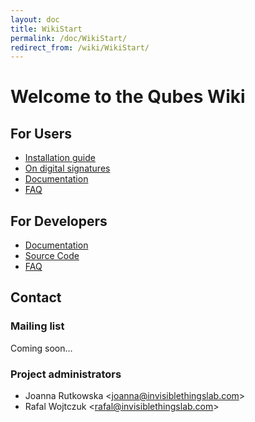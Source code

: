```yaml
---
layout: doc
title: WikiStart
permalink: /doc/WikiStart/
redirect_from: /wiki/WikiStart/
---
```


Welcome to the Qubes Wiki
=========================

For Users
---------

-   [Installation guide](/doc/InstallationGuide)
-   [On digital signatures](/doc/VerifyingSignatures)
-   [Documentation](/doc/UserDoc)
-   [FAQ](/doc/UserFaq)

For Developers
--------------

-   [Documentation](/doc/SystemDoc)
-   [Source Code](/doc/SourceCode)
-   [FAQ](/doc/DevelFaq)

Contact
-------

### Mailing list

Coming soon...

### Project administrators

-   Joanna Rutkowska \<[joanna@invisiblethingslab.com](mailto:joanna@invisiblethingslab.com)\>
-   Rafal Wojtczuk \<[rafal@invisiblethingslab.com](mailto:rafal@invisiblethingslab.com)\>

